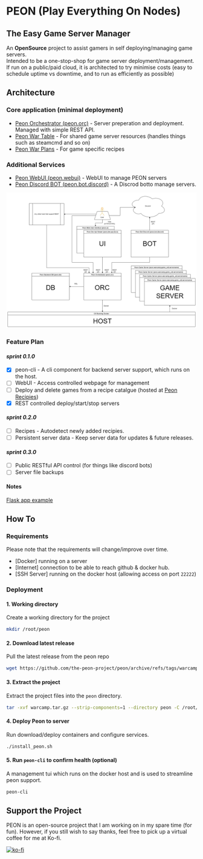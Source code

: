 # PEON (Play Everything On Nodes)

## The Easy Game Server Manager

An **OpenSource** project to assist gamers in self deploying/managing game servers.\
Intended to be a one-stop-shop for game server deployment/management.\
If run on a public/paid cloud, it is architected to try minimise costs (easy to schedule uptime vs downtime, and to run as efficiently as possible)

## Architecture

### Core application (minimal deployment)

- [Peon Orchestrator (peon.orc)](https://github.com/the-peon-project/peon-orc) - Server preperation and deployment. Managed with simple REST API.
- [Peon War Table](https://github.com/the-peon-project/peon-plans) - For shared game server resources (handles things such as steamcmd and so on)
- [Peon War Plans](https://github.com/peon-war-plans) - For game specific recipes

### Additional Services

- [Peon WebUI (peon.webui)](https://github.com/the-peon-project/peon-webui) - WebUI to manage PEON servers
- [Peon Discord BOT (peon.bot.discord)](https://github.com/the-peon-project/peon-bot-discord) - A Discrod botto manage servers.

![High Level Infrastructure Architecture](/media/architecture.png "Infrastructure Architecture")

### Feature Plan

#### *sprint 0.1.0*

- [x] peon-cli - A cli component for backend server support, which runs on the host.
- [ ] WebUI - Access controlled webpage for management
- [ ] Deploy and delete games from a recipe catalgue (hosted at [Peon Recipies](https://github.com/peon-war-plans))
- [x] REST controlled deploy/start/stop servers

#### *sprint 0.2.0*

- [ ] Recipes - Autodetect newly added recipies.
- [ ] Persistent server data - Keep server data for updates & future releases.

#### *sprint 0.3.0*

- [ ] Public RESTful API control (for things like discord bots)
- [ ] Server file backups

#### Notes

[Flask app example](https://ianlondon.github.io/blog/deploy-flask-docker-nginx/)

## How To

### Requirements

Please note that the requirements will change/improve over time.

- [Docker] running on a server
- [Internet] connection to be able to reach github & docker hub.
- [SSH Server] running on the docker host (allowing access on port ``22222``)

### Deployment

#### 1. Working directory

Create a working directory for the project

```bash
mkdir /root/peon
```

#### 2. Download latest release

Pull the latest release from the peon repo

```bash
wget https://github.com/the-peon-project/peon/archive/refs/tags/warcamp.tar.gz
```

#### 3. Extract the project

Extract the project files into the ``peon`` directory.

```bash
tar -xvf warcamp.tar.gz --strip-components=1 --directory peon -C /root/peon/.
```

#### 4. Deploy Peon to server

Run download/deploy containers and configure services.

```bash
./install_peon.sh
```

#### 5. Run ``peon-cli`` to confirm health (optional)

A management tui which runs on the docker host and is used to streamline peon support.

```bash
peon-cli
```

## Support the Project

PEON is an open-source project that I am working on in my spare time (for fun).
However, if you still wish to say thanks, feel free to pick up a virtual coffee for me at Ko-fi.

[![ko-fi](https://ko-fi.com/img/githubbutton_sm.svg)](https://ko-fi.com/K3K567ILJ)
